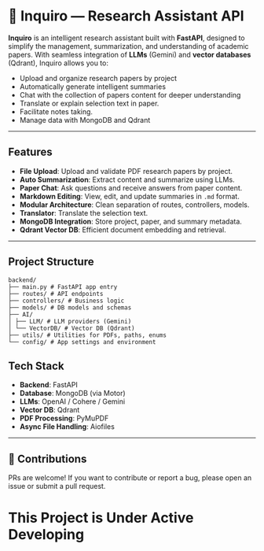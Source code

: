 # 🧠 Inquiro — Research Assistant API

**Inquiro** is an intelligent research assistant built with **FastAPI**, designed to simplify the management, summarization, and understanding of academic papers. With seamless integration of **LLMs** (Gemini) and **vector databases** (Qdrant), Inquiro allows you to:

- Upload and organize research papers by project
- Automatically generate intelligent summaries
- Chat with the collection of papers content for deeper understanding
- Translate or explain selection text in paper.
- Facilitate notes taking.
- Manage data with MongoDB and Qdrant

---

## Features

- **File Upload**: Upload and validate PDF research papers by project.
- **Auto Summarization**: Extract content and summarize using LLMs.
- **Paper Chat**: Ask questions and receive answers from paper content.
- **Markdown Editing**: View, edit, and update summaries in `.md` format.
- **Modular Architecture**: Clean separation of routes, controllers, models.
- **Translator**: Translate the selection text.
- **MongoDB Integration**: Store project, paper, and summary metadata.
- **Qdrant Vector DB**: Efficient document embedding and retrieval.

---

## Project Structure
```
backend/
├── main.py # FastAPI app entry
├── routes/ # API endpoints 
├── controllers/ # Business logic
├── models/ # DB models and schemas
├── AI/
│ ├── LLM/ # LLM providers (Gemini)
│ └── VectorDB/ # Vector DB (Qdrant)
├── utils/ # Utilities for PDFs, paths, enums
└── config/ # App settings and environment
```

## Tech Stack

- **Backend**: FastAPI
- **Database**: MongoDB (via Motor)
- **LLMs**: OpenAI / Cohere / Gemini
- **Vector DB**: Qdrant
- **PDF Processing**: PyMuPDF
- **Async File Handling**: Aiofiles

---

## 🤝 Contributions
PRs are welcome! If you want to contribute or report a bug, please open an issue or submit a pull request.

# This Project is Under Active Developing 
